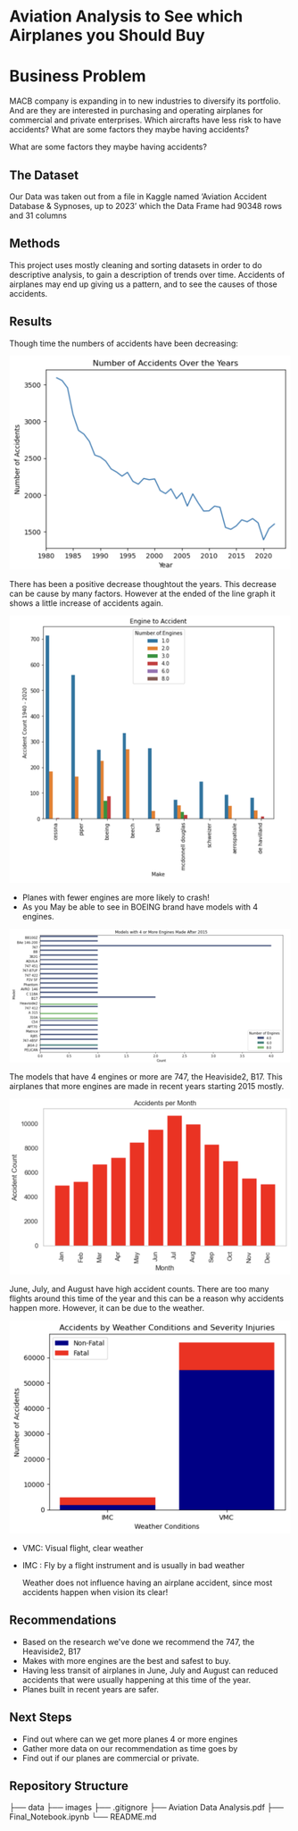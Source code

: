 # Aviation Analysis to See which Airplanes you Should Buy

# Business Problem

MACB  company is expanding in to new industries to diversify its portfolio. And are they are interested in purchasing and operating airplanes for commercial and private enterprises.
Which aircrafts have less risk to have accidents?
What are some factors they maybe having accidents?


What are some factors they maybe having accidents?

## The Dataset

Our Data was taken out from a file in Kaggle named ‘Aviation Accident Database & Sypnoses, up to 2023’ which the Data Frame had 90348 rows and  31 columns

## Methods

This project uses mostly cleaning and sorting datasets in order to do descriptive analysis, to gain a description of trends over time. Accidents of airplanes may end up giving us a pattern, and to see the causes of those accidents.

## Results

Though time the numbers of accidents have been decreasing:

![Timeline of accidents](https://github.com/makmula/Project-EDA/blob/master/Image/Timeline%20graph%20Aviation.png)


There has been a positive decrease thoughtout the years. This decrease can be cause by many factors. However at the ended of the line graph 
it shows a little increase of accidents again.

![Engine vs Accidents](https://github.com/makmula/Project-EDA/blob/master/Image/Engines%20to%20accidents.png)

 - Planes with fewer engines are more likely to crash!
 - As you May be able to see in BOEING brand have models with 4 engines.


![Models with more engines](https://github.com/makmula/Project-EDA/blob/master/Image/Models%20with%204%20or%20more%20engines.png)

The models that have 4 engines or more are 747, the Heaviside2, B17. This airplanes that more engines are made in recent years starting 2015 mostly.

![Accidents vs Month](https://github.com/makmula/Project-EDA/blob/master/Image/Months%20vs%20Accidents.png)

June, July, and August have high accident counts. There are too many flights around this time of the year and this can be a reason why accidents happen more. However, it can be due to the weather.

![Weather vs Accidents](https://github.com/makmula/Project-EDA/blob/master/Image/Accidents%20by%20Weather%20.png)

- VMC: Visual flight, clear weather
- IMC : Fly by a flight instrument and is usually in bad weather

  Weather does not influence having an airplane accident, since most accidents happen when vision its clear!

## Recommendations

- Based on the research we've done we recommend the 747, the Heaviside2, B17
- Makes with more engines are the best and safest to buy.
- Having less transit of airplanes  in June, July and August can reduced accidents that were usually happening at this time of the year.
- Planes built in recent years are safer. 

## Next Steps

- Find out where can we get more planes 4 or more engines
- Gather more data on our recommendation as time goes by
- Find out if our planes are commercial or private.

## Repository Structure
├── data
├── images
├── .gitignore
├── Aviation Data Analysis.pdf 
├── Final_Notebook.ipynb
└── README.md
